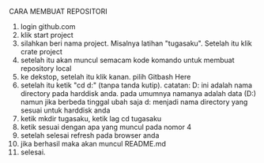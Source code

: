 CARA MEMBUAT REPOSITORI

1. login github.com
2. klik start project
3. silahkan beri nama project. Misalnya latihan "tugasaku". Setelah itu klik crate project
4. setelah itu akan muncul semacam kode komando untuk membuat repository local
5. ke dekstop, setelah itu klik kanan. pilih Gitbash Here
6. setelah itu ketik "cd d:" (tanpa tanda kutip). catatan: D: ini adalah nama directory pada harddisk anda. pada umumnya namanya adalah data (D:) namun jika berbeda tinggal ubah saja d: menjadi nama directory yang sesuai untuk harddisk anda
7. ketik mkdir tugasaku, ketik lag cd tugasaku
8. ketik sesuai dengan apa yang muncul pada nomor 4
9. setelah selesai refresh pada browser anda
10. jika berhasil maka akan muncul README.md
11. selesai.
